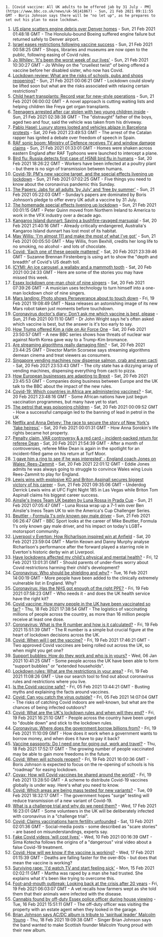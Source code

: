 
    1. [Covid vaccine: All UK adults to be offered jab by 31 July - PM](https://www.bbc.co.uk/news/uk-56141867) - Sun, 21 Feb 2021 09:11:55 GMT - Boris Johnson says there will be "no let up", as he prepares to set out his plan to ease lockdown.
1. [US plane scatters engine debris over Denver homes](https://www.bbc.co.uk/news/world-us-canada-56141673) - Sun, 21 Feb 2021 01:48:18 GMT - The Honolulu-bound Boeing suffered engine failure but returned safely to Denver airport.
1. [Israel eases restrictions following vaccine success](https://www.bbc.co.uk/news/world-middle-east-56143126) - Sun, 21 Feb 2021 00:58:25 GMT - Shops, libraries and museums are now open to the public, following easing of Covid rules.
1. [Jo Whiley: 'It's been the worst week of our lives'](https://www.bbc.co.uk/news/uk-56145771) - Sun, 21 Feb 2021 10:30:27 GMT - Jo Whiley on the "cruellest twist" of being offered a vaccine before her disabled sister, who now has Covid.
1. [Lockdown review: What are the risks of schools, pubs and shops reopening?](https://www.bbc.co.uk/news/56102610) - Sun, 21 Feb 2021 00:06:21 GMT - Lockdown could slowly be lifted soon but what are the risks associated with relaxing certain restrictions?
1. [Child heart transplants: Record year for new-style operations](https://www.bbc.co.uk/news/health-56127933) - Sun, 21 Feb 2021 06:00:02 GMT - A novel approach is cutting waiting lists and helping children like Freya get organ transplants.
1. [Teenagers arrested after car stolen with two young children inside](https://www.bbc.co.uk/news/uk-56143713) - Sun, 21 Feb 2021 02:38:38 GMT - The "distraught" father of the boys, aged two and four, said the vehicle was taken from his driveway.
1. [Pablo Hasel: Luxury stores looted and vehicles ablaze in Barcelona protests](https://www.bbc.co.uk/news/world-europe-56143296) - Sat, 20 Feb 2021 23:49:53 GMT - The arrest of the Catalan rapper has ignited a debate over freedom of speech in Spain.
1. [RAF sonic boom: Ministry of Defence receives TV and window damage claims](https://www.bbc.co.uk/news/uk-england-essex-56125192) - Sun, 21 Feb 2021 01:33:01 GMT - Homes were shaken across eastern England after RAF Typhoons were launched to intercept a plane.
1. [Bird flu: Russia detects first case of H5N8 bird flu in humans](https://www.bbc.co.uk/news/world-europe-56140270) - Sat, 20 Feb 2021 18:26:22 GMT - Workers have been infected at a poultry plant - but there is no sign of transmission between humans.
1. [Covid-19: PM's new vaccine target, and the special effects livening up lockdown](https://www.bbc.co.uk/news/uk-56143563) - Sun, 21 Feb 2021 07:02:25 GMT - Five things you need to know about the coronavirus pandemic this Sunday.
1. [The Papers: Jabs for all adults 'by July' and ‘free by summer’](https://www.bbc.co.uk/news/blogs-the-papers-56143056) - Sun, 21 Feb 2021 05:22:03 GMT - Sunday’s papers are dominated by Boris Johnson’s pledge to offer every UK adult a vaccine by 31 July.
1. [The homemade special effects livening up lockdown](https://www.bbc.co.uk/news/uk-northern-ireland-56119823) - Sun, 21 Feb 2021 00:01:15 GMT - Peter Quinn moved from Northern Ireland to America to work in the VFX industry over a decade ago.
1. [Kangaroo Island dunnart: Saving a bushfire-ravaged marsupial](https://www.bbc.co.uk/news/world-australia-56107868) - Sat, 20 Feb 2021 21:40:16 GMT - Already critically endangered, Australia's Kangaroo Island dunnart has lost most of its habitat.
1. [May Willis: 'I'm almost 111 and make the most of what I've got'](https://www.bbc.co.uk/news/uk-england-sussex-56085858) - Sun, 21 Feb 2021 00:05:50 GMT - May Willis, from Bexhill, credits her long life to no smoking, no alcohol - and lots of chocolate.
1. [Covid: 'Each one of these people mattered'](https://www.bbc.co.uk/news/world-us-canada-56118935) - Sat, 20 Feb 2021 23:39:46 GMT - Suzanne Brennan Firstenberg is using art to show the "depth and breadth" of Covid's US death toll.
1. [ICYMI: An ice carousel, a wallaby and a mammoth tooth](https://www.bbc.co.uk/news/world-56120922) - Sat, 20 Feb 2021 00:24:33 GMT - Here are some of the stories you may have missed this week.
1. [Essex lockdown one-man choir of nine singers](https://www.bbc.co.uk/news/uk-england-essex-56133362) - Sat, 20 Feb 2021 07:39:26 GMT - A musician uses technology to turn himself into a one-man lockdown choir of nine singers.
1. [Mars landing: Photo shows Perseverance about to touch down](https://www.bbc.co.uk/news/science-environment-56133281) - Fri, 19 Feb 2021 19:08:49 GMT - Nasa releases an astonishing image of its new Mars robot taken just moments before touchdown.
1. [Coronavirus doctor's diary: Don't ask me which vaccine is best, please](https://www.bbc.co.uk/news/health-56132291) - Sun, 21 Feb 2021 00:11:10 GMT - Dr John Wright says he's often asked which vaccine is best, but the answer is it's too early to say.
1. [How Trump offered Kim a ride on Air Force One](https://www.bbc.co.uk/news/world-us-canada-56118936) - Sat, 20 Feb 2021 23:50:57 GMT - A new BBC series shows how threats of nuclear war against North Korea gave way to a Trump-Kim bromance.
1. [Are streaming algorithms really damaging film?](https://www.bbc.co.uk/news/entertainment-arts-56085924) - Sat, 20 Feb 2021 23:44:25 GMT - Director Martin Scorsese says streaming algorithms demean cinema and treat viewers as consumers.
1. [Singapore vending machines now dispense salmon, crab and even cacti](https://www.bbc.co.uk/news/business-56066064) - Sat, 20 Feb 2021 23:53:43 GMT - The city state has a dizzying array of vending machines, dispensing everything from cacti to pizza.
1. [How European businesses are adapting to Brexit](https://www.bbc.co.uk/news/world-europe-55986606) - Sat, 20 Feb 2021 23:45:53 GMT - Companies doing business between Europe and the UK talk to the BBC about the impact of the new rules.
1. [Covid-19: Which countries in Africa are administering vaccines?](https://www.bbc.co.uk/news/56100076) - Sat, 20 Feb 2021 23:48:16 GMT - Some African nations have just begun vaccination programmes, but many have yet to start.
1. [The petrol that was poisoning children](https://www.bbc.co.uk/news/stories-56114967) - Sat, 20 Feb 2021 00:09:52 GMT - How a successful campaign led to the banning of lead in petrol in the UK
1. [Netflix and Anna Delvey: The race to secure the story of New York's 'fake heiress'](https://www.bbc.co.uk/news/world-us-canada-56113478) - Sat, 20 Feb 2021 00:01:31 GMT - How Anna Sorokin's life rights became hot property.
1. [Penalty claim, VAR controversy & a red card - incident-packed return for referee Dean](https://www.bbc.co.uk/sport/football/56142686) - Sat, 20 Feb 2021 21:54:39 GMT - After a month of controversies, referee Mike Dean is again in the spotlight for an incident-filled game on his return at Turf Moor.
1. ['I gave him a ring to see if he was interested' - England coach Jones on Wales' Rees-Zammit](https://www.bbc.co.uk/sport/rugby-union/56141553) - Sat, 20 Feb 2021 22:01:12 GMT - Eddie Jones admits he was always going to struggle to convince Wales wing Louis Rees-Zammit to play for England.
1. [Lewis wins with explosive KO and Briton Aspinall secures biggest victory of his career](https://www.bbc.co.uk/sport/mixed-martial-arts/56144609) - Sun, 21 Feb 2021 09:35:06 GMT - Underdog Derrick Lewis wins at UFC Fight Night 185 in Las Vegas while Briton Tom Aspinall claims his biggest career success.
1. [Ainslie's Ineos Team UK beaten by Luna Rossa in Prada Cup](https://www.bbc.co.uk/sport/sailing/56144432) - Sun, 21 Feb 2021 07:05:47 GMT - Luna Rossa wrap up a 7-1 win over Ben Ainslie's Ineos Team UK to win the America's Cup Challenger Series.
1. [Beuttler - Formula 1's only known gay male driver](https://www.bbc.co.uk/sport/formula1/56141363) - Sun, 21 Feb 2021 06:26:47 GMT - BBC Sport looks at the career of Mike Beuttler, Formula 1's only known gay male driver, and his impact on today's LGBT+ motorsport community.
1. [Liverpool v Everton: How Richarlison inspired win at Anfield](https://www.bbc.co.uk/sport/av/football/56143263) - Sat, 20 Feb 2021 23:59:04 GMT - Martin Keown and Danny Murphy analyse Richarlison's performance after the forward played a starring role in Everton's historic derby win at Liverpool.
1. [Have lockdowns affected my child's physical and mental health?](https://www.bbc.co.uk/news/explainers-55936928) - Fri, 12 Feb 2021 13:01:31 GMT - Should parents of under-fives worry about Covid restrictions harming their child's development?
1. [Coronavirus: Who should be shielding and why?](https://www.bbc.co.uk/news/health-51997151) - Tue, 16 Feb 2021 14:00:19 GMT - More people have been added to the clinically extremely vulnerable list in England. Why?
1. [Coronavirus: Has the NHS got enough of the right PPE?](https://www.bbc.co.uk/news/health-52254745) - Fri, 19 Feb 2021 07:58:23 GMT - Who needs it - and does the UK health service have the right kit?
1. [Covid vaccine: How many people in the UK have been vaccinated so far?](https://www.bbc.co.uk/news/health-55274833) - Thu, 18 Feb 2021 17:38:54 GMT - The logistics of vaccinating millions of people across the country, as more than 16 million people receive at least one dose.
1. [Coronavirus: What is the R number and how is it calculated?](https://www.bbc.co.uk/news/health-52473523) - Fri, 19 Feb 2021 15:51:39 GMT - The R number is a simple but crucial figure at the heart of lockdown decisions across the UK.
1. [Covid: When will I get the vaccine?](https://www.bbc.co.uk/news/health-55045639) - Fri, 19 Feb 2021 17:46:21 GMT - Two approved Covid vaccines are being rolled out across the UK, so when might you get one?
1. [Support bubbles: How do they work and who is in yours?](https://www.bbc.co.uk/news/health-52637354) - Wed, 06 Jan 2021 10:41:25 GMT - Some people across the UK have been able to form "support bubbles" or "extended households".
1. [Lockdown rules: What are the restrictions in your area?](https://www.bbc.co.uk/news/uk-54373904) - Fri, 19 Feb 2021 11:08:26 GMT - Use our search tool to find out about coronavirus rules and restrictions where you live.
1. [Is the Covid vaccine safe?](https://www.bbc.co.uk/news/health-55056016) - Fri, 05 Feb 2021 13:44:21 GMT - Busting myths and explaining the facts around vaccines.
1. [Covid: Can you catch the virus outside?](https://www.bbc.co.uk/news/explainers-55680305) - Fri, 05 Feb 2021 14:07:04 GMT - The risks of catching Covid indoors are well-known, but what are the chances of being infected outdoors?
1. [Covid: What are the UK's lockdown rules and when will they end?](https://www.bbc.co.uk/news/explainers-52530518) - Fri, 19 Feb 2021 16:21:10 GMT - People across the country have been urged to "double down" and stick to the lockdown rules.
1. [Coronavirus: Where does the government borrow billions from?](https://www.bbc.co.uk/news/business-50504151) - Fri, 19 Feb 2021 11:10:09 GMT - How does it work when a government wants to borrow money, and when does it have to pay it back?
1. [Vaccine passports: Do I need one for going out, work and travel?](https://www.bbc.co.uk/news/explainers-55718553) - Thu, 18 Feb 2021 17:52:17 GMT - The growing number of people vaccinated may be able to gain more freedoms in the future.
1. [Covid: When will schools reopen?](https://www.bbc.co.uk/news/education-51643556) - Fri, 19 Feb 2021 16:00:36 GMT - Boris Johnson is expected to focus on the re-opening of schools is his "roadmap" for easing lockdown.
1. [Covax: How will Covid vaccines be shared around the world?](https://www.bbc.co.uk/news/world-55795297) - Fri, 19 Feb 2021 13:28:50 GMT - A scheme to distribute Covid-19 vaccines globally is under way. Here's what you need to know.
1. [Covid: Which areas are being mass tested for new variants?](https://www.bbc.co.uk/news/explainers-54872039) - Tue, 09 Feb 2021 18:32:17 GMT - The government hopes "surge" testing will reduce transmission of a new variant of Covid-19.
1. [What is a challenge trial and why do we need them?](https://www.bbc.co.uk/news/health-56098344) - Wed, 17 Feb 2021 16:23:01 GMT - Some volunteers in the UK will be deliberately infected with coronavirus in a "challenge trial".
1. [Covid: Claims vaccinations harm fertility unfounded](https://www.bbc.co.uk/news/health-56012529) - Sat, 13 Feb 2021 02:01:36 GMT - Social-media posts - some described as "scare stories" - are based on misunderstandings, experts say.
1. [Fake Covid videos 'will cost lives'](https://www.bbc.co.uk/news/health-55994597) - Wed, 10 Feb 2021 00:16:39 GMT - Sima Kotecha follows the origins of a "dangerous" viral video about a false Covid-19 treatment.
1. [Covid: How will we know if the vaccine is working?](https://www.bbc.co.uk/news/health-56072684) - Wed, 17 Feb 2021 01:15:39 GMT - Deaths are falling faster for the over-80s - but does that mean the vaccine is working?
1. [Surviving rape: 'I'd watch TV and start feeling sick'](https://www.bbc.co.uk/news/uk-england-london-52789264) - Mon, 15 Feb 2021 02:02:11 GMT - Martha was raped by a man she had trusted. She explains what it's been like trying to overcome this.
1. [Foot-and-mouth outbreak: Looking back at the crisis after 20 years](https://www.bbc.co.uk/news/uk-wales-56115200) - Fri, 19 Feb 2021 06:03:07 GMT - A vet recalls how farmers wept as she told them that their animals were infected with the disease.
1. [Cannabis found by off-duty Essex police officer during house viewing](https://www.bbc.co.uk/news/uk-england-essex-56082500) - Tue, 16 Feb 2021 15:51:11 GMT - The off-duty officer was visiting the property with an estate agent when they looked in the garage.
1. [Brian Johnson says AC/DC album is tribute to 'spiritual leader' Malcolm Young](https://www.bbc.co.uk/news/uk-scotland-56116291) - Thu, 18 Feb 2021 19:09:38 GMT - Singer Brian Johnson says the band wanted to make Scottish founder Malcolm Young proud with their new album.

